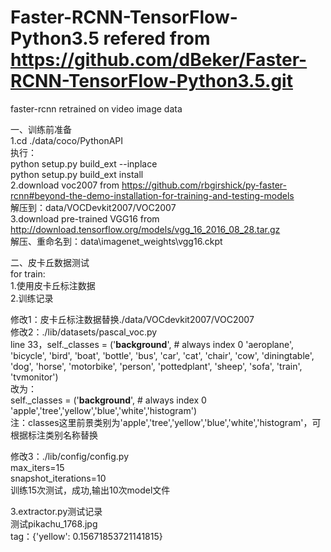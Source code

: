 # Faster-RCNN-TensorFlow-Python3.5 refered from https://github.com/dBeker/Faster-RCNN-TensorFlow-Python3.5.git
faster-rcnn retrained on video image data

一、训练前准备  
1.cd ./data/coco/PythonAPI  
执行：  
	python setup.py build_ext --inplace  
	python setup.py build_ext install  
2.download voc2007 from https://github.com/rbgirshick/py-faster-rcnn#beyond-the-demo-installation-for-training-and-testing-models  
解压到：data/VOCDevkit2007/VOC2007  
3.download pre-trained VGG16 from http://download.tensorflow.org/models/vgg_16_2016_08_28.tar.gz  
解压、重命名到：data\imagenet_weights\vgg16.ckpt  


二、皮卡丘数据测试  
for train:  
1.使用皮卡丘标注数据  
2.训练记录  

修改1：皮卡丘标注数据替换./data/VOCdevkit2007/VOC2007  
修改2：./lib/datasets/pascal_voc.py  
line 33，self._classes = ('__background__',  # always index 0
                         'aeroplane', 'bicycle', 'bird', 'boat',
                         'bottle', 'bus', 'car', 'cat', 'chair',
                         'cow', 'diningtable', 'dog', 'horse',
                         'motorbike', 'person', 'pottedplant',
                         'sheep', 'sofa', 'train', 'tvmonitor')  
改为：  
self._classes = ('__background__',  # always index 0
                         'apple','tree','yellow','blue','white','histogram')  
注：classes这里前景类别为'apple','tree','yellow','blue','white','histogram'，可根据标注类别名称替换  

修改3：./lib/config/config.py  
max_iters=15  
snapshot_iterations=10  
训练15次测试，成功,输出10次model文件  

3.extractor.py测试记录  
测试pikachu_1768.jpg  
tag：{'yellow': 0.15671853721141815}  
